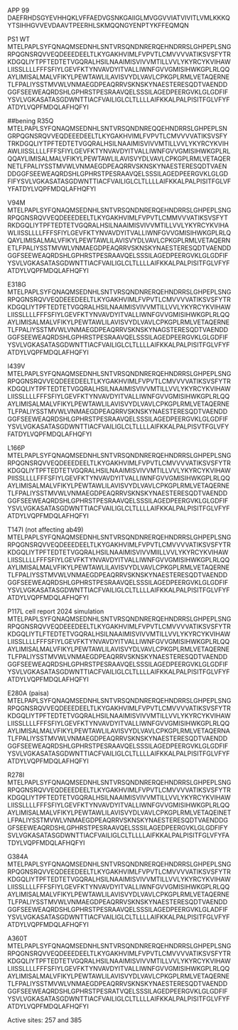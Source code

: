 APP 99
DAEFRHDSGYEVHHQKLVFFAEDVGSNKGAIIGLMVGGVVIATVIVITLVMLKKKQYTSIHHGVVEVDAAVTPEERHLSKMQQNGYENPTYKFFEQMQN

PS1 WT 
MTELPAPLSYFQNAQMSEDNHLSNTVRSQNDNRERQEHNDRRSLGHPEPLSNGRPQGNSRQVVEQDEEEDEELTLKYGAKHVIMLFVPVTLCMVVVVATIKSVSFYTRKDGQLIYTPFTEDTETVGQRALHSILNAAIMISVIVVMTILLVVLYKYRCYKVIHAWLIISSLLLLFFFSFIYLGEVFKTYNVAVDYITVALLIWNFGVVGMISIHWKGPLRLQQAYLIMISALMALVFIKYLPEWTAWLILAVISVYDLVAVLCPKGPLRMLVETAQERNETLFPALIYSSTMVWLVNMAEGDPEAQRRVSKNSKYNAESTERESQDTVAENDDGGFSEEWEAQRDSHLGPHRSTPESRAAVQELSSSILAGEDPEERGVKLGLGDFIFYSVLVGKASATASGDWNTTIACFVAILIGLCLTLLLLAIFKKALPALPISITFGLVFYFATDYLVQPFMDQLAFHQFYI

##bening
R35Q
MTELPAPLSYFQNAQMSEDNHLSNTVRSQNDNREQQEHNDRRSLGHPEPLSNGRPQGNSRQVVEQDEEEDEELTLKYGAKHVIMLFVPVTLCMVVVVATIKSVSFYTRKDGQLIYTPFTEDTETVGQRALHSILNAAIMISVIVVMTILLVVLYKYRCYKVIHAWLIISSLLLLFFFSFIYLGEVFKTYNVAVDYITVALLIWNFGVVGMISIHWKGPLRLQQAYLIMISALMALVFIKYLPEWTAWLILAVISVYDLVAVLCPKGPLRMLVETAQERNETLFPALIYSSTMVWLVNMAEGDPEAQRRVSKNSKYNAESTERESQDTVAENDDGGFSEEWEAQRDSHLGPHRSTPESRAAVQELSSSILAGEDPEERGVKLGLGDFIFYSVLVGKASATASGDWNTTIACFVAILIGLCLTLLLLAIFKKALPALPISITFGLVFYFATDYLVQPFMDQLAFHQFYI

V94M
MTELPAPLSYFQNAQMSEDNHLSNTVRSQNDNRERQEHNDRRSLGHPEPLSNGRPQGNSRQVVEQDEEEDEELTLKYGAKHVIMLFVPVTLCMMVVVATIKSVSFYTRKDGQLIYTPFTEDTETVGQRALHSILNAAIMISVIVVMTILLVVLYKYRCYKVIHAWLIISSLLLLFFFSFIYLGEVFKTYNVAVDYITVALLIWNFGVVGMISIHWKGPLRLQQAYLIMISALMALVFIKYLPEWTAWLILAVISVYDLVAVLCPKGPLRMLVETAQERNETLFPALIYSSTMVWLVNMAEGDPEAQRRVSKNSKYNAESTERESQDTVAENDDGGFSEEWEAQRDSHLGPHRSTPESRAAVQELSSSILAGEDPEERGVKLGLGDFIFYSVLVGKASATASGDWNTTIACFVAILIGLCLTLLLLAIFKKALPALPISITFGLVFYFATDYLVQPFMDQLAFHQFYI

E318G
MTELPAPLSYFQNAQMSEDNHLSNTVRSQNDNRERQEHNDRRSLGHPEPLSNGRPQGNSRQVVEQDEEEDEELTLKYGAKHVIMLFVPVTLCMVVVVATIKSVSFYTRKDGQLIYTPFTEDTETVGQRALHSILNAAIMISVIVVMTILLVVLYKYRCYKVIHAWLIISSLLLLFFFSFIYLGEVFKTYNVAVDYITVALLIWNFGVVGMISIHWKGPLRLQQAYLIMISALMALVFIKYLPEWTAWLILAVISVYDLVAVLCPKGPLRMLVETAQERNETLFPALIYSSTMVWLVNMAEGDPEAQRRVSKNSKYNAGSTERESQDTVAENDDGGFSEEWEAQRDSHLGPHRSTPESRAAVQELSSSILAGEDPEERGVKLGLGDFIFYSVLVGKASATASGDWNTTIACFVAILIGLCLTLLLLAIFKKALPALPISITFGLVFYFATDYLVQPFMDQLAFHQFYI

I439V
MTELPAPLSYFQNAQMSEDNHLSNTVRSQNDNRERQEHNDRRSLGHPEPLSNGRPQGNSRQVVEQDEEEDEELTLKYGAKHVIMLFVPVTLCMVVVVATIKSVSFYTRKDGQLIYTPFTEDTETVGQRALHSILNAAIMISVIVVMTILLVVLYKYRCYKVIHAWLIISSLLLLFFFSFIYLGEVFKTYNVAVDYITVALLIWNFGVVGMISIHWKGPLRLQQAYLIMISALMALVFIKYLPEWTAWLILAVISVYDLVAVLCPKGPLRMLVETAQERNETLFPALIYSSTMVWLVNMAEGDPEAQRRVSKNSKYNAESTERESQDTVAENDDGGFSEEWEAQRDSHLGPHRSTPESRAAVQELSSSILAGEDPEERGVKLGLGDFIFYSVLVGKASATASGDWNTTIACFVAILIGLCLTLLLLAIFKKALPALPISVTFGLVFYFATDYLVQPFMDQLAFHQFYI

L166P
MTELPAPLSYFQNAQMSEDNHLSNTVRSQNDNRERQEHNDRRSLGHPEPLSNGRPQGNSRQVVEQDEEEDEELTLKYGAKHVIMLFVPVTLCMVVVVATIKSVSFYTRKDGQLIYTPFTEDTETVGQRALHSILNAAIMISVIVVMTILLVVLYKYRCYKVIHAWPIISSLLLLFFFSFIYLGEVFKTYNVAVDYITVALLIWNFGVVGMISIHWKGPLRLQQAYLIMISALMALVFIKYLPEWTAWLILAVISVYDLVAVLCPKGPLRMLVETAQERNETLFPALIYSSTMVWLVNMAEGDPEAQRRVSKNSKYNAESTERESQDTVAENDDGGFSEEWEAQRDSHLGPHRSTPESRAAVQELSSSILAGEDPEERGVKLGLGDFIFYSVLVGKASATASGDWNTTIACFVAILIGLCLTLLLLAIFKKALPALPISITFGLVFYFATDYLVQPFMDQLAFHQFYI

T147I (not affecting ab49)
MTELPAPLSYFQNAQMSEDNHLSNTVRSQNDNRERQEHNDRRSLGHPEPLSNGRPQGNSRQVVEQDEEEDEELTLKYGAKHVIMLFVPVTLCMVVVVATIKSVSFYTRKDGQLIYTPFTEDTETVGQRALHSILNAAIMISVIVVMIILLVVLYKYRCYKVIHAWLIISSLLLLFFFSFIYLGEVFKTYNVAVDYITVALLIWNFGVVGMISIHWKGPLRLQQAYLIMISALMALVFIKYLPEWTAWLILAVISVYDLVAVLCPKGPLRMLVETAQERNETLFPALIYSSTMVWLVNMAEGDPEAQRRVSKNSKYNAESTERESQDTVAENDDGGFSEEWEAQRDSHLGPHRSTPESRAAVQELSSSILAGEDPEERGVKLGLGDFIFYSVLVGKASATASGDWNTTIACFVAILIGLCLTLLLLAIFKKALPALPISITFGLVFYFATDYLVQPFMDQLAFHQFYI

P117L cell report 2024 simulation
MTELPAPLSYFQNAQMSEDNHLSNTVRSQNDNRERQEHNDRRSLGHPEPLSNGRPQGNSRQVVEQDEEEDEELTLKYGAKHVIMLFVPVTLCMVVVVATIKSVSFYTRKDGQLIYTLFTEDTETVGQRALHSILNAAIMISVIVVMTILLVVLYKYRCYKVIHAWLIISSLLLLFFFSFIYLGEVFKTYNVAVDYITVALLIWNFGVVGMISIHWKGPLRLQQAYLIMISALMALVFIKYLPEWTAWLILAVISVYDLVAVLCPKGPLRMLVETAQERNETLFPALIYSSTMVWLVNMAEGDPEAQRRVSKNSKYNAESTERESQDTVAENDDGGFSEEWEAQRDSHLGPHRSTPESRAAVQELSSSILAGEDPEERGVKLGLGDFIFYSVLVGKASATASGDWNTTIACFVAILIGLCLTLLLLAIFKKALPALPISITFGLVFYFATDYLVQPFMDQLAFHQFYI

E280A (paisa)
MTELPAPLSYFQNAQMSEDNHLSNTVRSQNDNRERQEHNDRRSLGHPEPLSNGRPQGNSRQVVEQDEEEDEELTLKYGAKHVIMLFVPVTLCMVVVVATIKSVSFYTRKDGQLIYTPFTEDTETVGQRALHSILNAAIMISVIVVMTILLVVLYKYRCYKVIHAWLIISSLLLLFFFSFIYLGEVFKTYNVAVDYITVALLIWNFGVVGMISIHWKGPLRLQQAYLIMISALMALVFIKYLPEWTAWLILAVISVYDLVAVLCPKGPLRMLVETAQERNATLFPALIYSSTMVWLVNMAEGDPEAQRRVSKNSKYNAESTERESQDTVAENDDGGFSEEWEAQRDSHLGPHRSTPESRAAVQELSSSILAGEDPEERGVKLGLGDFIFYSVLVGKASATASGDWNTTIACFVAILIGLCLTLLLLAIFKKALPALPISITFGLVFYFATDYLVQPFMDQLAFHQFYI

R278I
MTELPAPLSYFQNAQMSEDNHLSNTVRSQNDNRERQEHNDRRSLGHPEPLSNGRPQGNSRQVVEQDEEEDEELTLKYGAKHVIMLFVPVTLCMVVVVATIKSVSFYTRKDGQLIYTPFTEDTETVGQRALHSILNAAIMISVIVVMTILLVVLYKYRCYKVIHAWLIISSLLLLFFFSFIYLGEVFKTYNVAVDYITVALLIWNFGVVGMISIHWKGPLRLQQAYLIMISALMALVFIKYLPEWTAWLILAVISVYDLVAVLCPKGPLRMLVETAQEINETLFPALIYSSTMVWLVNMAEGDPEAQRRVSKNSKYNAESTERESQDTVAENDDGGFSEEWEAQRDSHLGPHRSTPESRAAVQELSSSILAGEDPEERGVKLGLGDFIFYSVLVGKASATASGDWNTTIACFVAILIGLCLTLLLLAIFKKALPALPISITFGLVFYFATDYLVQPFMDQLAFHQFYI

G384A
MTELPAPLSYFQNAQMSEDNHLSNTVRSQNDNRERQEHNDRRSLGHPEPLSNGRPQGNSRQVVEQDEEEDEELTLKYGAKHVIMLFVPVTLCMVVVVATIKSVSFYTRKDGQLIYTPFTEDTETVGQRALHSILNAAIMISVIVVMTILLVVLYKYRCYKVIHAWLIISSLLLLFFFSFIYLGEVFKTYNVAVDYITVALLIWNFGVVGMISIHWKGPLRLQQAYLIMISALMALVFIKYLPEWTAWLILAVISVYDLVAVLCPKGPLRMLVETAQERNETLFPALIYSSTMVWLVNMAEGDPEAQRRVSKNSKYNAESTERESQDTVAENDDGGFSEEWEAQRDSHLGPHRSTPESRAAVQELSSSILAGEDPEERGVKLGLADFIFYSVLVGKASATASGDWNTTIACFVAILIGLCLTLLLLAIFKKALPALPISITFGLVFYFATDYLVQPFMDQLAFHQFYI

A360T
MTELPAPLSYFQNAQMSEDNHLSNTVRSQNDNRERQEHNDRRSLGHPEPLSNGRPQGNSRQVVEQDEEEDEELTLKYGAKHVIMLFVPVTLCMVVVVATIKSVSFYTRKDGQLIYTPFTEDTETVGQRALHSILNAAIMISVIVVMTILLVVLYKYRCYKVIHAWLIISSLLLLFFFSFIYLGEVFKTYNVAVDYITVALLIWNFGVVGMISIHWKGPLRLQQAYLIMISALMALVFIKYLPEWTAWLILAVISVYDLVAVLCPKGPLRMLVETAQERNETLFPALIYSSTMVWLVNMAEGDPEAQRRVSKNSKYNAESTERESQDTVAENDDGGFSEEWEAQRDSHLGPHRSTPESRATVQELSSSILAGEDPEERGVKLGLGDFIFYSVLVGKASATASGDWNTTIACFVAILIGLCLTLLLLAIFKKALPALPISITFGLVFYFATDYLVQPFMDQLAFHQFYI

Active sites: 257 and 385
